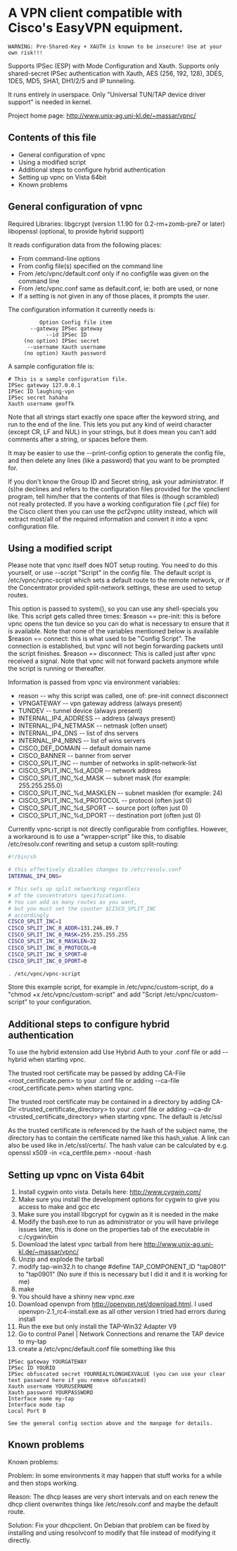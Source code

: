 # A VPN client compatible with Cisco's EasyVPN equipment.

```
WARNING: Pre-Shared-Key + XAUTH is known to be insecure! Use at your own risk!!!
```

Supports IPSec (ESP) with Mode Configuration and Xauth.  Supports only
shared-secret IPSec authentication with Xauth,
AES (256, 192, 128), 3DES, 1DES, MD5, SHA1,
DH1/2/5 and IP tunneling.

It runs entirely in userspace. Only "Universal TUN/TAP device
driver support" is needed in kernel.

Project home page: http://www.unix-ag.uni-kl.de/~massar/vpnc/


## Contents of this file


- General configuration of vpnc
- Using a modified script
- Additional steps to configure hybrid authentication
- Setting up vpnc on Vista 64bit
- Known problems


## General configuration of vpnc


Required Libraries: libgcrypt (version 1.1.90 for 0.2-rm+zomb-pre7 or later)
                    libopenssl (optional, to provide hybrid support)

It reads configuration data from the following places:

- From command-line options
- From config file(s) specified on the command line
- From /etc/vpnc/default.conf  only if no configfile was given on the command line
- From /etc/vpnc.conf          same as default.conf, ie: both are used, or none
- If a setting is not given in any of those places, it prompts the user.

The configuration information it currently needs is:

```
          Option Config file item
       --gateway IPSec gateway
            --id IPSec ID
     (no option) IPSec secret
      --username Xauth username
     (no option) Xauth password
```

A sample configuration file is:

```
# This is a sample configuration file.
IPSec gateway 127.0.0.1
IPSec ID laughing-vpn
IPSec secret hahaha
Xauth username geoffk
```

Note that all strings start exactly one space after the keyword
string, and run to the end of the line.  This lets you put any kind of
weird character (except CR, LF and NUL) in your strings, but it does mean
you can't add comments after a string, or spaces before them.

It may be easier to use the --print-config option to generate the
config file, and then delete any lines (like a password) that you want
to be prompted for.

If you don't know the Group ID and Secret string, ask your
administrator. If (s)he declines and refers to the
configuration files provided for the vpnclient program, tell
him/her that the contents of that files is (though scrambled)
not really protected. If you have a working configuration file
(.pcf file) for the Cisco client then you can use the pcf2vpnc
utility instead, which will extract most/all of the required
information and convert it into a vpnc configuration file.


## Using a modified script


Please note that vpnc itself does NOT setup routing. You need to do this
yourself, or use --script "Script" in the config file.
The default script is /etc/vpnc/vpnc-script which sets a default route
to the remote network, or if the Concentrator provided split-network
settings, these are used to setup routes.

This option is passed to system(), so you can use any shell-specials you
like. This script gets called three times:
$reason == pre-init: this is before vpnc opens the tun device
   so you can do what is necessary to ensure that it is available.
   Note that none of the variables mentioned below is available
$reason == connect: this is what used to be "Config Script".
   The connection is established, but vpnc will not begin forwarding
   packets until the script finishes.
$reason == disconnect: This is called just after vpnc received a signal.
   Note that vpnc will not forward packets anymore while the script is
   running or thereafter.

Information is passed from vpnc via environment variables:

- reason                       -- why this script was called, one of: pre-init connect disconnect
- VPNGATEWAY                   -- vpn gateway address (always present)
- TUNDEV                       -- tunnel device (always present)
- INTERNAL_IP4_ADDRESS         -- address (always present)
- INTERNAL_IP4_NETMASK         -- netmask (often unset)
- INTERNAL_IP4_DNS             -- list of dns servers
- INTERNAL_IP4_NBNS            -- list of wins servers
- CISCO_DEF_DOMAIN             -- default domain name
- CISCO_BANNER                 -- banner from server
- CISCO_SPLIT_INC              -- number of networks in split-network-list
- CISCO_SPLIT_INC_%d_ADDR      -- network address
- CISCO_SPLIT_INC_%d_MASK      -- subnet mask (for example: 255.255.255.0)
- CISCO_SPLIT_INC_%d_MASKLEN   -- subnet masklen (for example: 24)
- CISCO_SPLIT_INC_%d_PROTOCOL  -- protocol (often just 0)
- CISCO_SPLIT_INC_%d_SPORT     -- source port (often just 0)
- CISCO_SPLIT_INC_%d_DPORT     -- destination port (often just 0)

Currently vpnc-script is not directly configurable from configfiles.
However, a workaround is to use a "wrapper-script" like this, to
disable /etc/resolv.conf rewriting and setup a custom split-routing:

```sh
#!/bin/sh

# this effectively disables changes to /etc/resolv.conf
INTERNAL_IP4_DNS=

# This sets up split networking regardless
# of the concentrators specifications.
# You can add as many routes as you want,
# but you must set the counter $CISCO_SPLIT_INC
# accordingly
CISCO_SPLIT_INC=1
CISCO_SPLIT_INC_0_ADDR=131.246.89.7
CISCO_SPLIT_INC_0_MASK=255.255.255.255
CISCO_SPLIT_INC_0_MASKLEN=32
CISCO_SPLIT_INC_0_PROTOCOL=0
CISCO_SPLIT_INC_0_SPORT=0
CISCO_SPLIT_INC_0_DPORT=0

. /etc/vpnc/vpnc-script
```

Store this example script, for example in /etc/vpnc/custom-script,
do a "chmod +x /etc/vpnc/custom-script" and add
"Script /etc/vpnc/custom-script" to your configuration.


## Additional steps to configure hybrid authentication


To use the hybrid extension add
	Use Hybrid Auth
to your .conf file or add
	--hybrid
when starting vpnc.

The trusted root certificate may be passed by adding
	CA-File <root_certificate.pem>
to your .conf file or adding
	--ca-file <root_certificate.pem>
when starting vpnc.

The trusted root certificate may be contained in a directory by adding
	CA-Dir <trusted_certificate_directory>
to your .conf file or adding
	--ca-dir <trusted_certificate_directory>
when starting vpnc.
The default is
	/etc/ssl

As the trusted certificate is referenced by the hash of the subject name,
the directory has to contain the certificate named like this hash_value.
A link can also be used like in /etc/ssl/certs/.
The hash value can be calculated by e.g.
	openssl x509 -in <ca_certfile.pem> -noout -hash


## Setting up vpnc on Vista 64bit


1. Install cygwin onto vista.  Details here: http://www.cygwin.com/
2. Make sure you install the development options for cygwin to give you
   access to make and gcc etc
3. Make sure you install libgcrypt for cygwin as it is needed in the make
4. Modify the bash.exe to run as administrator or you will have
   privilege issues later, this is done on the properties tab of the
   executable in c:/cygwin/bin
4. Download the latest vpnc tarball from here
   http://www.unix-ag.uni-kl.de/~massar/vpnc/
5. Unzip and explode the tarball
6. modify tap-win32.h to change #define TAP_COMPONENT_ID "tap0801" to
   "tap0901" (No sure if this is necessary but I did it and it is working
   for me)
7. make
8. You should have a shinny new vpnc.exe
9. Download openvpn from http://openvpn.net/download.html.  I used
   openvpn-2.1_rc4-install.exe as all other version I tried had errors
   during install
10. Run the exe but only install the TAP-Win32 Adapter V9
11. Go to control Panel | Network Connections and rename the TAP device
    to my-tap
12. create a /etc/vpnc/default.conf file something like this
```
IPSec gateway YOURGATEWAY
IPSec ID YOURID
IPSec obfuscated secret YOURREALYLONGHEXVALUE (you can use your clear
text password here if you remove obfuscated)
Xauth username YOURUSERNAME
Xauth password YOURPASSWORD
Interface name my-tap
Interface mode tap
Local Port 0
```
    See the general config section above and the manpage for details.


## Known problems


Known problems:

Problem:
In some environments it may happen that stuff works for a while and then
stops working.

Reason:
The dhcp leases are very short intervals and on each renew the dhcp
client overwrites things like /etc/resolv.conf and maybe the default route.

Solution:
Fix your dhcpclient. On Debian that problem can be fixed by installing
and using resolvconf to modify that file instead of modifying it directly.
